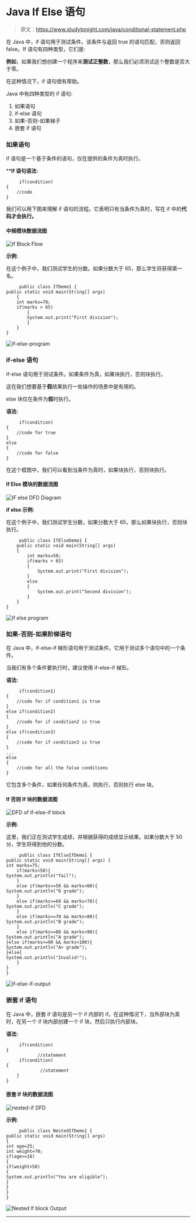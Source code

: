 # Java If Else 语句

> 原文：<https://www.studytonight.com/java/conditional-statement.php>

在 Java 中，if 语句用于测试条件。该条件与返回 true 的语句匹配，否则返回 false。If 语句有四种类型，它们是:

**例如**，如果我们想创建一个程序来**测试正整数**，那么我们必须测试这个整数是否大于零。

在这种情况下，if 语句很有帮助。

Java 中有四种类型的 if 语句:

1.  如果语句
2.  if-else 语句
3.  如果-否则-如果梯子
4.  嵌套 if 语句

### 如果语句

if 语句是一个基于条件的语句，仅在提供的条件为真时执行。

 ****If 语句语法:**

```
	 if(condition)
{  
	//code
} 

```

我们可以用下图来理解 if 语句的流程。它表明只有当条件为真时，写在 if 中的**代码才会执行。**

#### **中频模块数据流图**

![If Block Flow](../Images/18e3558c3aa13e53c51b0440e6e17318.png)

**示例:**

在这个例子中，我们测试学生的分数。如果分数大于 65，那么学生将获得第一名。

```
	 public class IfDemo1 {  
public static void main(String[] args) 
	{  
	int marks=70;  
	if(marks > 65)
		{  
		System.out.print("First division");  
		}  
	}  
} 

```

![if-else-program](../Images/95c52673dc0c2f231d1868f3dfd5bd51.png)

### if-else 语句

if-else 语句用于测试条件。如果条件为真，如果块执行，否则块执行。

这在我们想要基于**假**结果执行一些操作的场景中是有用的。

else 块仅在条件为**假**时执行。

**语法:**

```
	 if(condition)
{  
	//code for true  
}
else
{  
	//code for false  
} 

```

在这个框图中，我们可以看到当条件为真时，如果块执行，否则块执行。

#### **If Else 模块的数据流图**

![IF else DFD Diagram](../Images/831febff409215ba9f8436ceb4bf23d4.png)

**if else 示例:**

在这个例子中，我们测试学生分数，如果分数大于 65，那么如果块执行，否则块执行。

```
	 public class IfElseDemo1 {  
	public static void main(String[] args) 
	{  
		int marks=50;  
		if(marks > 65)
		{  
			System.out.print("First division");  
		}  
		else
		{  
			System.out.print("Second division");  
		}
	}  
} 

```

![if else program](../Images/b3e399ac3a194521c039c856dd3c69c6.png)

### 如果-否则-如果阶梯语句

在 Java 中，if-else-if 梯形语句用于测试条件。它用于测试多个语句中的一个条件。

当我们有多个条件要执行时，建议使用 if-else-if 梯形。

**语法:**

```
	 if(condition1)
{  
	//code for if condition1 is true  
}
else if(condition2)
{  
	//code for if condition2 is true  
}  
else if(condition3)
{  
	//code for if condition3 is true  
}  
...  
else
{  
	//code for all the false conditions   
} 

```

它包含多个条件，如果任何条件为真，则执行，否则执行 else 块。

#### **If 否则 If 块的数据流图**

![DFD of if-else-if block](../Images/efdcf61438c58bf1d8d3a85bca09a62d.png)

**示例:**

这里，我们正在测试学生成绩，并根据获得的成绩显示结果。如果分数大于 50 分，学生将得到他的分数。

```
	 public class IfElseIfDemo1 {  
public static void main(String[] args) {  
int marks=75;  
    if(marks<50){
System.out.println("fail");  
    }  
    else if(marks>=50 && marks<60){
System.out.println("D grade");  
    }  
    else if(marks>=60 && marks<70){
System.out.println("C grade");  
    }  
    else if(marks>=70 && marks<80){
System.out.println("B grade");  
    }  
    else if(marks>=80 && marks<90){
System.out.println("A grade");  
}else if(marks>=90 && marks<100){  
System.out.println("A+ grade");  
}else{  
System.out.println("Invalid!");  
    }  
}  
} 

```

![if-else-if-output](../Images/113e1b11709b2125f735fb34cb63aba4.png)

### 嵌套 if 语句

在 Java 中，嵌套 if 语句是另一个 if 内部的 if。在这种情况下，当外部块为真时，在另一个 if 块内部创建一个 if 块，然后只执行内部块。

**语法:**

```
	 if(condition)
{    
     		//statement
     if(condition)
{  
             //statement 
    }    
} 

```

#### **嵌套 If 块的数据流图**

![nested-if DFD](../Images/2f11c4b8158f8fe585eca79f94dbf586.png)

**示例:**

```
	 public class NestedIfDemo1 {    
public static void main(String[] args) 
{      
int age=25;  
int weight=70;    
if(age>=18)
{    
if(weight>50)
{  
System.out.println("You are eligible");  
}    
}    
}	
} 

```

![Nested If block Output](../Images/6ddcd24e1681fc7308458594abdfedd9.png)

* * ***